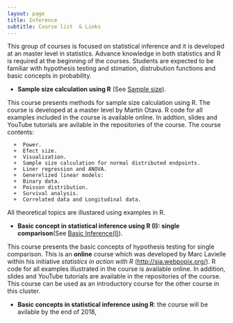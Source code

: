 ```yaml
---
layout: page
title: Inference
subtitle: Course list  & Links
---
```


This group of courses is focused on statistical inference and it is developed at an master level in statistics. Advance knowledge in both statistics and R is required at the beginning of the courses.  Students are expected to be familiar with hypothesis testing and stimation, distrubution functions and basic concepts in probability. 

*   **Sample size calculation using R** (See [Sample size](
https://github.com/eR-Biostat/Courses/tree/master/Inference/Sample%20Size)).

This course presents methods for sample size calculation using R. The course is developed at a master level by Martin Otava. R code for all examples included  in the course is available online. In addtion, slides and YouTube tutorials are avilable in the repositories of the course. The course contents:

      +  Power.
      +  Efect size.
      +  Visualization.
      +  Sample size calculation for normal distributed endpoints.
      +  Liner regression and ANOVA.
      +  Generelized linear models:
      +  Binary data.
      +  Poisson distribution.
      +  Survival analysis.
      +  Correlated data and Longitudinal data.
      
All theoretical topics are illustared using examples in R.



*   **Basic concept in statistical inference using R (I): single comparison**(See [Basic Inference(I)](https://github.com/eR-Biostat/Courses/tree/master/Basic%20courses/Basic%20concepts%20of%20statistical%20inference%20using%20R%20-I)).

This course presents the basic concepts of hypothesis testing for single comparison. This is an **online** course which was developed by Marc Lavielle within his initiative *statistics in action with R* (http://sia.webpopix.org/). R code for all examples illustrated in the course is available online. In addition, slides and YouTube tutorials are available in the repositories of the course. This course can be used as an introductory course for the other course in this cluster. 

*   **Basic concepts in statistical inference using R**: the course will be avilable by the end of 2018,

  